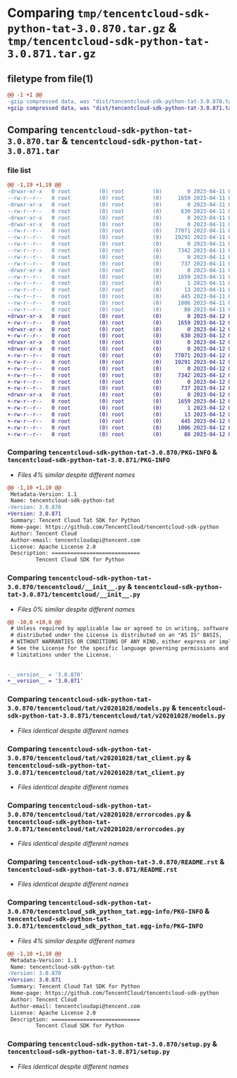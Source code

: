 # Comparing `tmp/tencentcloud-sdk-python-tat-3.0.870.tar.gz` & `tmp/tencentcloud-sdk-python-tat-3.0.871.tar.gz`

## filetype from file(1)

```diff
@@ -1 +1 @@
-gzip compressed data, was "dist/tencentcloud-sdk-python-tat-3.0.870.tar", last modified: Tue Apr 11 03:53:27 2023, max compression
+gzip compressed data, was "dist/tencentcloud-sdk-python-tat-3.0.871.tar", last modified: Wed Apr 12 00:41:07 2023, max compression
```

## Comparing `tencentcloud-sdk-python-tat-3.0.870.tar` & `tencentcloud-sdk-python-tat-3.0.871.tar`

### file list

```diff
@@ -1,19 +1,19 @@
-drwxr-xr-x   0 root         (0) root         (0)        0 2023-04-11 03:53:27.000000 tencentcloud-sdk-python-tat-3.0.870/
--rw-r--r--   0 root         (0) root         (0)     1659 2023-04-11 03:53:27.000000 tencentcloud-sdk-python-tat-3.0.870/PKG-INFO
-drwxr-xr-x   0 root         (0) root         (0)        0 2023-04-11 03:53:27.000000 tencentcloud-sdk-python-tat-3.0.870/tencentcloud/
--rw-r--r--   0 root         (0) root         (0)      630 2023-04-11 03:53:26.000000 tencentcloud-sdk-python-tat-3.0.870/tencentcloud/__init__.py
-drwxr-xr-x   0 root         (0) root         (0)        0 2023-04-11 03:53:27.000000 tencentcloud-sdk-python-tat-3.0.870/tencentcloud/tat/
-drwxr-xr-x   0 root         (0) root         (0)        0 2023-04-11 03:53:27.000000 tencentcloud-sdk-python-tat-3.0.870/tencentcloud/tat/v20201028/
--rw-r--r--   0 root         (0) root         (0)    77071 2023-04-11 03:53:26.000000 tencentcloud-sdk-python-tat-3.0.870/tencentcloud/tat/v20201028/models.py
--rw-r--r--   0 root         (0) root         (0)    19291 2023-04-11 03:53:26.000000 tencentcloud-sdk-python-tat-3.0.870/tencentcloud/tat/v20201028/tat_client.py
--rw-r--r--   0 root         (0) root         (0)        0 2023-04-11 03:53:26.000000 tencentcloud-sdk-python-tat-3.0.870/tencentcloud/tat/v20201028/__init__.py
--rw-r--r--   0 root         (0) root         (0)     7342 2023-04-11 03:53:26.000000 tencentcloud-sdk-python-tat-3.0.870/tencentcloud/tat/v20201028/errorcodes.py
--rw-r--r--   0 root         (0) root         (0)        0 2023-04-11 03:53:26.000000 tencentcloud-sdk-python-tat-3.0.870/tencentcloud/tat/__init__.py
--rw-r--r--   0 root         (0) root         (0)      737 2023-04-11 03:53:26.000000 tencentcloud-sdk-python-tat-3.0.870/README.rst
-drwxr-xr-x   0 root         (0) root         (0)        0 2023-04-11 03:53:27.000000 tencentcloud-sdk-python-tat-3.0.870/tencentcloud_sdk_python_tat.egg-info/
--rw-r--r--   0 root         (0) root         (0)     1659 2023-04-11 03:53:26.000000 tencentcloud-sdk-python-tat-3.0.870/tencentcloud_sdk_python_tat.egg-info/PKG-INFO
--rw-r--r--   0 root         (0) root         (0)        1 2023-04-11 03:53:26.000000 tencentcloud-sdk-python-tat-3.0.870/tencentcloud_sdk_python_tat.egg-info/dependency_links.txt
--rw-r--r--   0 root         (0) root         (0)       13 2023-04-11 03:53:26.000000 tencentcloud-sdk-python-tat-3.0.870/tencentcloud_sdk_python_tat.egg-info/top_level.txt
--rw-r--r--   0 root         (0) root         (0)      445 2023-04-11 03:53:26.000000 tencentcloud-sdk-python-tat-3.0.870/tencentcloud_sdk_python_tat.egg-info/SOURCES.txt
--rw-r--r--   0 root         (0) root         (0)     1006 2023-04-11 03:53:26.000000 tencentcloud-sdk-python-tat-3.0.870/setup.py
--rw-r--r--   0 root         (0) root         (0)       88 2023-04-11 03:53:27.000000 tencentcloud-sdk-python-tat-3.0.870/setup.cfg
+drwxr-xr-x   0 root         (0) root         (0)        0 2023-04-12 00:41:07.000000 tencentcloud-sdk-python-tat-3.0.871/
+-rw-r--r--   0 root         (0) root         (0)     1659 2023-04-12 00:41:07.000000 tencentcloud-sdk-python-tat-3.0.871/PKG-INFO
+drwxr-xr-x   0 root         (0) root         (0)        0 2023-04-12 00:41:07.000000 tencentcloud-sdk-python-tat-3.0.871/tencentcloud/
+-rw-r--r--   0 root         (0) root         (0)      630 2023-04-12 00:41:07.000000 tencentcloud-sdk-python-tat-3.0.871/tencentcloud/__init__.py
+drwxr-xr-x   0 root         (0) root         (0)        0 2023-04-12 00:41:07.000000 tencentcloud-sdk-python-tat-3.0.871/tencentcloud/tat/
+drwxr-xr-x   0 root         (0) root         (0)        0 2023-04-12 00:41:07.000000 tencentcloud-sdk-python-tat-3.0.871/tencentcloud/tat/v20201028/
+-rw-r--r--   0 root         (0) root         (0)    77071 2023-04-12 00:41:07.000000 tencentcloud-sdk-python-tat-3.0.871/tencentcloud/tat/v20201028/models.py
+-rw-r--r--   0 root         (0) root         (0)    19291 2023-04-12 00:41:07.000000 tencentcloud-sdk-python-tat-3.0.871/tencentcloud/tat/v20201028/tat_client.py
+-rw-r--r--   0 root         (0) root         (0)        0 2023-04-12 00:41:07.000000 tencentcloud-sdk-python-tat-3.0.871/tencentcloud/tat/v20201028/__init__.py
+-rw-r--r--   0 root         (0) root         (0)     7342 2023-04-12 00:41:07.000000 tencentcloud-sdk-python-tat-3.0.871/tencentcloud/tat/v20201028/errorcodes.py
+-rw-r--r--   0 root         (0) root         (0)        0 2023-04-12 00:41:07.000000 tencentcloud-sdk-python-tat-3.0.871/tencentcloud/tat/__init__.py
+-rw-r--r--   0 root         (0) root         (0)      737 2023-04-12 00:41:07.000000 tencentcloud-sdk-python-tat-3.0.871/README.rst
+drwxr-xr-x   0 root         (0) root         (0)        0 2023-04-12 00:41:07.000000 tencentcloud-sdk-python-tat-3.0.871/tencentcloud_sdk_python_tat.egg-info/
+-rw-r--r--   0 root         (0) root         (0)     1659 2023-04-12 00:41:07.000000 tencentcloud-sdk-python-tat-3.0.871/tencentcloud_sdk_python_tat.egg-info/PKG-INFO
+-rw-r--r--   0 root         (0) root         (0)        1 2023-04-12 00:41:07.000000 tencentcloud-sdk-python-tat-3.0.871/tencentcloud_sdk_python_tat.egg-info/dependency_links.txt
+-rw-r--r--   0 root         (0) root         (0)       13 2023-04-12 00:41:07.000000 tencentcloud-sdk-python-tat-3.0.871/tencentcloud_sdk_python_tat.egg-info/top_level.txt
+-rw-r--r--   0 root         (0) root         (0)      445 2023-04-12 00:41:07.000000 tencentcloud-sdk-python-tat-3.0.871/tencentcloud_sdk_python_tat.egg-info/SOURCES.txt
+-rw-r--r--   0 root         (0) root         (0)     1006 2023-04-12 00:41:07.000000 tencentcloud-sdk-python-tat-3.0.871/setup.py
+-rw-r--r--   0 root         (0) root         (0)       88 2023-04-12 00:41:07.000000 tencentcloud-sdk-python-tat-3.0.871/setup.cfg
```

### Comparing `tencentcloud-sdk-python-tat-3.0.870/PKG-INFO` & `tencentcloud-sdk-python-tat-3.0.871/PKG-INFO`

 * *Files 4% similar despite different names*

```diff
@@ -1,10 +1,10 @@
 Metadata-Version: 1.1
 Name: tencentcloud-sdk-python-tat
-Version: 3.0.870
+Version: 3.0.871
 Summary: Tencent Cloud Tat SDK for Python
 Home-page: https://github.com/TencentCloud/tencentcloud-sdk-python
 Author: Tencent Cloud
 Author-email: tencentcloudapi@tencent.com
 License: Apache License 2.0
 Description: ============================
         Tencent Cloud SDK for Python
```

### Comparing `tencentcloud-sdk-python-tat-3.0.870/tencentcloud/__init__.py` & `tencentcloud-sdk-python-tat-3.0.871/tencentcloud/__init__.py`

 * *Files 0% similar despite different names*

```diff
@@ -10,8 +10,8 @@
 # Unless required by applicable law or agreed to in writing, software
 # distributed under the License is distributed on an "AS IS" BASIS,
 # WITHOUT WARRANTIES OR CONDITIONS OF ANY KIND, either express or implied.
 # See the License for the specific language governing permissions and
 # limitations under the License.
 
 
-__version__ = '3.0.870'
+__version__ = '3.0.871'
```

### Comparing `tencentcloud-sdk-python-tat-3.0.870/tencentcloud/tat/v20201028/models.py` & `tencentcloud-sdk-python-tat-3.0.871/tencentcloud/tat/v20201028/models.py`

 * *Files identical despite different names*

### Comparing `tencentcloud-sdk-python-tat-3.0.870/tencentcloud/tat/v20201028/tat_client.py` & `tencentcloud-sdk-python-tat-3.0.871/tencentcloud/tat/v20201028/tat_client.py`

 * *Files identical despite different names*

### Comparing `tencentcloud-sdk-python-tat-3.0.870/tencentcloud/tat/v20201028/errorcodes.py` & `tencentcloud-sdk-python-tat-3.0.871/tencentcloud/tat/v20201028/errorcodes.py`

 * *Files identical despite different names*

### Comparing `tencentcloud-sdk-python-tat-3.0.870/README.rst` & `tencentcloud-sdk-python-tat-3.0.871/README.rst`

 * *Files identical despite different names*

### Comparing `tencentcloud-sdk-python-tat-3.0.870/tencentcloud_sdk_python_tat.egg-info/PKG-INFO` & `tencentcloud-sdk-python-tat-3.0.871/tencentcloud_sdk_python_tat.egg-info/PKG-INFO`

 * *Files 4% similar despite different names*

```diff
@@ -1,10 +1,10 @@
 Metadata-Version: 1.1
 Name: tencentcloud-sdk-python-tat
-Version: 3.0.870
+Version: 3.0.871
 Summary: Tencent Cloud Tat SDK for Python
 Home-page: https://github.com/TencentCloud/tencentcloud-sdk-python
 Author: Tencent Cloud
 Author-email: tencentcloudapi@tencent.com
 License: Apache License 2.0
 Description: ============================
         Tencent Cloud SDK for Python
```

### Comparing `tencentcloud-sdk-python-tat-3.0.870/setup.py` & `tencentcloud-sdk-python-tat-3.0.871/setup.py`

 * *Files identical despite different names*

